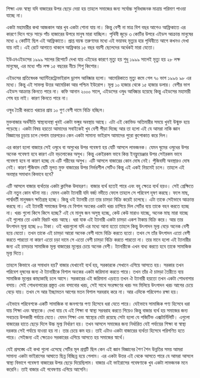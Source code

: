শিক্ষা এবং স্বাস্থ্য যদি বাজারের উপর ছেড়ে দেয়া হয় তাহলে সমাজের জন্য সর্বোচ্চ সুবিধাজনক মাত্রায় পরিমাণ পাওয়া যাচ্ছে না। 

একটা মহামারীর কথা আজকাল আর খুব একটা শোনা যায় না। কিন্তু বেশী না মাত্র বিশ বছর আগেও আফ্রিকাতে এর কারণে দিনে গড়ে সাড়ে পাঁচ হাজারের উপরে মানুষ মারা যাচ্ছিল। পৃথিবী জুড়ে ৩ কোটির উপরে এইডস আক্রান্ত মানুষের মধ্যে ২ কোটিই ছিল এই আফ্রিকাতে। প্রাপ্ত বয়স্ক তরুণদের মধ্যে এই ভয়াবহ মৃত্যুর হার পৃথিবীতে আগে কখনও দেখা যায় নাই। এই রেটে আগাতে থাকলে আফ্রিকার ১৫ বছর বয়সী ছেলেদের অর্ধেকই মারা যেতো। 

ইউএনএইডসের ১৯৯৯ সালের রিপোর্টে দেখা যায় এইডের কারণে মৃত্যু হয় শুধু ১৯৯৯ সালেই মৃত্যু হয় ২৮ লক্ষ মানুষের, এর মধ্যে পাঁচ লক্ষ ১৫ বছরের নীচে শিশু কিশোর। 

এইডসের প্রতিষেধক অ্যান্টিরেট্রোভাইরাল ড্রাগস আবিষ্কার হলো। আমেরিকাতে মৃত্যু কমে গেল ৭০ ভাগ ১৯৯৬ ৯৮ এর মধ্যে। কিন্তু এই সাফল্য উত্তর আমেরিকা আর পশ্চিম ইউরোপ। মূল্য ১০ হাজার থেকে ১৫ হাজার ডলার। বেশীর ভাগ এইডস আক্রান্ত কিনতে পারে না। কফি আনান ২০০০ সালে, এইডসের ওষুধ আবিষ্কার হয়েছে কিন্তু এইডসের মহামারী শেষ হয় নাই। কারণ কিনতে পারে না। 

ওষুধ তৈরী করতে খরচের প্রায় ১০ গুণ বেশী দামে বিক্রি হচ্ছিল।   


মুক্তবাজার অর্থনীতি স্বাস্থ্যব্যবস্থা খুবই একটা ভঙ্গুর অবস্থায় আছে। এটা এই কোভিড অতিমারীর সময়ে খুবই উন্মুক্ত হয়ে পড়েছে। একটা বিষয় হয়তো  আমাদের সবাইকেই খুব বেশী পীড়া দিচ্ছে আর তা হলো এই যে আমরা নাকি জ্ঞান বিজ্ঞানের চূড়ায় চলে গেলাম তারপরেও কেন একটা সামান্য ভাইরাস আমাদের পুরো কুপোকাত করে দিল। 


এর কারণ হলো বাজারে সেই ওষুধে বা অসুখের উপর গবেষণা হয় যেটি আসলে লাভজনক। যেমন ঘুমের ওষুধের উপর অনেক গবেষণা হবে কারণ এটা বড়লোকের অসুখ। কিন্তু একইরকম ভাবে কিন্ত ইনফ্লুয়েঞ্জার উপর সেইরকম ভাবে গবেষণা হবে না কারণ হচ্ছে যে এটি গরীবের অসুখ। এটি আসলে বাজারের কোন দোষ নেই। পুঁজিবাদী অবস্থারও দোষ নেই। কারণ পুঁজিবাদ যেটি মূলত মুক্ত বাজারের উপর নির্ভরশীল সেটিও কিন্তু এই একই নিয়মেই চলে। তাহলে এই অবস্থার সমাধান কিভাবে হবে? 

এটি আসলে বাজার ব্যর্থতার একটা ক্লাসিক উদাহরণ। বাজার ব্যর্থ হতেই পারে এবং বহু ক্ষেত্রে ব্যর্থ হয়ও। সেই প্রেক্ষিতে এটা নতুন কোন ঘটনা নয়। যেমন একটা ট্যানারী যদি বর্জ্য নদীতে ফেলে তাহলে সে পরিবেশ দূষণ করছে। ফলে মাছ, পার্শ্ববর্তী মানুষজন ক্ষতিগ্রস্থ হচ্ছে। কিন্তু ওই ট্যানারী তো তার চামড়া বিক্রি করেই চলেছে। এটা তাকে সেইভাবে আক্রান্ত করছে না। এই ট্যানারী সমাজের উপর যে বিশাল অংকের একটা খরচ চাপিয়ে দিল সেটির ব্যয় তাকে বহন করতে হচ্ছে না। খরচ গুলো কিসে কিসে হচ্ছে? এই যে মানুষ জন অসুস্থ হচ্ছে, কেউ কেউ মারাও যাচ্ছে, অনেক মাছ মারা যাচ্ছে এই গুলোর তো একটা বিরাট খরচ আছে। ধরা যাক এই ট্যানারী একটা চামড়া একশ টাকায় বিক্রি করে। আর তার উৎপাদন মূল্য হচ্ছে ৮০ টাকা।  ওই খরচগুলো যদি এর মধ্যে আনা হতো তাহলে কিন্তু উৎপাদন মূল্য বেড়ে অনেক বেশী হয়ে যেতো। তখন তাকে এই চামড়া আরো অনেক বেশী দামে বিক্রি করতে হতো।  তখন সে তাঁর উৎপাদন এতো বেশী করতে পারতো না কারণ এতো চড়া দামে সে এতো বেশী চামড়া বিক্রি করতে পারতো না। তার মানে হলো এই ট্যানারীর জন্য এই চামড়ার সামাজিক মূল্য বাজারের মূল্যের চেয়ে অনেক বেশী। ট্যানারীকে এখন বাধ্য করতে হবে তাকে সামাজিক মূল্য দিতে। 

  তাহলে কিভাবে এর সমাধান হয়? বাজার  যেখানেই ব্যর্থ হয়, সরকারকে সেখানে এগিয়ে আসতে হয়। সরকার তখন পরিবেশ দূষনের জন্য ঐ ট্যানারীকে বিশাল অংকের একটা জরিমানা করতে পারে। তখন তাঁর ঐ চামড়া তৈরীতে ব্যয় সামাজিক মূল্যের কাছাকাছি চলে আসে। সরকারের এই জরিমানা এড়াতে তখন ঐ ট্যানারী হয়তো তখন একটা শোধনাগার বসায়। সেই শোধনাগারের প্রস্তুত এবং বসানোর খরচ, সেই সাথে সংরক্ষণের খরচ সব মিলিয়ে উৎপাদন খরচ আগের চেয়ে বেড়ে যায়। তখন সে আর ইচ্ছামতন আগের মতন বিশাল সরবরাহ করে না। আর এদিকে পরিবেশও রক্ষা হয়। 
  
এইভাবে পরিবেশকে একটি সামাজিক বা জনগণের পণ্য হিসেবে ধরা যেতে পারে। যেইভাবে সামাজিক পণ্য হিসেবে ধরা যায় শিক্ষা এবং স্বাস্থ্যকে। দেখা যায় যে এই শিক্ষা বা স্বাস্থ্য সরবরাহ করতে গিয়েও কিন্তু বাজার ব্যর্থ হয় সমাজের জন্য সবচেয়ে উপকারী পর্যায়ে যেতে। যেমন শিক্ষা এবং স্বাস্থ্যের যেটা রয়েছে সেটা হলো যে পজিটিভ এক্সটার্নিলিটি। এগুলো বাজারের হাতে ছেড়ে দিলে উচ্চ মূল্য নির্ধারণ হয়। তখন আসলে সমাজের জন্য নির্ধারিত যেই পর্যায়ের শিক্ষা বা স্বাস্থ্য দরকার সেই পর্যায়ে যাওয়া হয় না। তার চেয়ে কম হয়। তাই এটাও একটা বাজারের ব্যর্থতা হিসেবে পরিগণিত হতে পারে। সেইজন্য এই ক্ষেত্রেও সরকারের এগিয়ে আসতে হয় সমাজের স্বার্থে। 

যেই প্রসঙ্ঘে এই কথা গুলো এসেছে সেটির মূল প্রশ্নটি ছিল কেন এই জ্ঞান বিজ্ঞানের শৈণ শৈন উন্নতির সময় আমরা সামান্য একটা ভাইরাসের আঘাতে ছিন্ন বিচ্ছিন্ন হয়ে গেলাম। এর একটা উত্তর এই থেকে আসতে পারে যে আমরা আসলে স্বাস্থ্য বিভাগে গবেষণা বাজারের উপর ছেড়ে দিয়েছিলাম। বাজার এই ভাইরাসের গবেষণাকে খুব একটা লাভজনক মনে করেনি। তাই বাজার এই গবেষণায় এগিয়ে আসেনি। 





